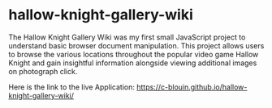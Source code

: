 # hallow-knight-gallery-wiki

The Hallow Knight Gallery Wiki was my first small JavaScript project to understand basic browser document manipulation. This project allows users to browse the various locations throughout the popular video game Hallow Knight and gain insightful information alongside viewing additional images on photograph click.

Here is the link to the live Application: https://c-blouin.github.io/hallow-knight-gallery-wiki/
